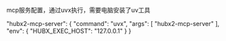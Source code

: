 mcp服务配置，通过uvx执行，需要电脑安装了uv工具


"hubx2-mcp-server": {
  "command": "uvx",
  "args": [
	"hubx2-mcp-server"
  ],
  "env": {
	"HUBX_EXEC_HOST": "127.0.0.1"
  }
}